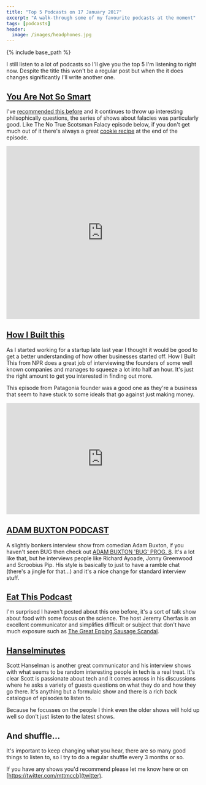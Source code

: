 ```yaml
---
title: "Top 5 Podcasts on 17 January 2017"
excerpt: "A walk-through some of my favourite podcasts at the moment"
tags: [podcasts]
header:
  image: /images/headphones.jpg
---
```


{% include base_path %}

I still listen to a lot of podcasts so I'll give you the top 5 I'm listening to right now. Despite the title this won't be a regular post but when the it does changes significantly I'll write another one.

##  [You Are Not So Smart](http://youarenotsosmart.com)

I've [recommended this before](https://mttmccb.net/a-few-podcast-you-might-like/) and it continues to throw up interesting philsophically questions, the series of shows about falacies was particularly good. Like The No True Scotsman Falacy episode below, if you don't get much out of it there's always a great [cookie recipe](https://youarenotsosmart.com/cookie-recipes/) at the end of the episode.

<iframe width="100%" height="450" scrolling="no" frameborder="no" src="https://w.soundcloud.com/player/?url=https%3A//api.soundcloud.com/tracks/248810004&amp;auto_play=false&amp;hide_related=false&amp;show_comments=true&amp;show_user=true&amp;show_reposts=false&amp;visual=true"></iframe>

## [How I Built this](http://www.npr.org/podcasts/510313/how-i-built-this)

As I started working for a startup late last year I thought it would be good to get a better understanding of how other businesses started off. How I Built This from NPR does a great job of interviewing the founders of some well known companies and manages to squeeze a lot into half an hour. It's just the right amount to get you interested in finding out more.

This episode from Patagonia founder was a good one as they're a business that seem to have stuck to some ideals that go against just making money.

<iframe src="https://www.npr.org/player/embed/504852483/505017995" width="100%" height="290" frameborder="0" scrolling="no" title="NPR embedded audio player"></iframe>

## [ADAM BUXTON PODCAST](http://adam-buxton.co.uk/ad/category/adam-buxton-podcast/)

A slightly bonkers interview show from comedian Adam Buxton, if you haven't seen BUG then check out [ADAM BUXTON 'BUG' PROG. 8](https://www.youtube.com/watch?v=oEgCrw9j2eQ). It's a lot like that, but he interviews people like Richard Ayoade, Jonny Greenwood and Scroobius Pip. His style is basically to just to have a ramble chat (there's a jingle for that...) and it's a nice change for standard interview stuff. 

## [Eat This Podcast](http://www.eatthispodcast.com/)

I'm surprised I haven't posted about this one before, it's a sort of talk show about food with some focus on the science. The host Jeremy Cherfas is an excellent communicator and simplifies difficult or subject that don't have much exposure such as [The Great Epping Sausage Scandal](http://www.eatthispodcast.com/the-great-epping-sausage-scandal/).

## [Hanselminutes](http://hanselminutes.com/)

Scott Hanselman is another great communicator and his interview shows with what seems to be random interesting people in tech is a real treat. It's clear Scott is passionate about tech and it comes across in his discussions where he asks a variety of guests questions on what they do and how they go there. It's anything but a formulaic show and there is a rich back catalogue of episodes to listen to.

Because he focusses on the people I think even the older shows will hold up well so don't just listen to the latest shows.

## And shuffle...

It's important to keep changing what you hear, there are so many good things to listen to, so I try to do a regular shuffle every 3 months or so.

If you have any shows you'd recommend please let me know here or on [https://twitter.com/mttmccb](twitter).